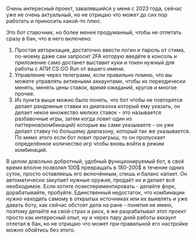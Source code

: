 Очень интересный проект, завалявшийся у меня с 2023 года, сейчас уже не очень актуальный, но не отрицаю что может до сих пор работать и приносить какой-то плюс.

Это бот ставочник, но более менее продуманный, чтобы не отлетать сразу в бан, что в него включено:
1. Простая авторизация, достаточно ввести логин и пароль от стима, по-моему даже сам запросит 2FA которую введёте в консоль и приложение само достанет выставит куки и токен нужный для работы с АПИ CS:GO Run от вашего имени.
2. Управление через телеграмм, если правильно помню, что вы можете управлять активными аккаунтами, чтобы их переодически менять, менять цены ставок, время ожиданий, кругов и многое прочее.
3. Из пункта выше можно было понять, что бот чтобы не повторятся делает рандомные ставки из диапазона который ему указать, он делает некое множество мелких ставок - это называется разбавочные игры, затем когда ловит один из паттернов(комбинаций) которые вы сами указываете - он уже делает ставку по большему диапазону, который так же указывается. По мимо этого если бот ловит проигрыш, то он пропускает определённое количество игр чтобы вновь войти в режим комбинаций.

В целом довольно добротный, удобный функционируемый бот, в своё время вполне позволял 100$ превращать в 180-200$ в течение одних суток, просто оставляешь его включённым, спишь и баланс капает. Он автоматически закупает нужные оружия, продаёт их и делает всё необходимое. Если хотите поэкспериментировать - делайте форк, дорабатывайте, пробуйте. Единственный недостаток, что комбинации нужно находить самому в открытых источниках или их выявлять и уже давать боту, как сейчас обстоят дела на ране - понятия не имею, поэтому делайте на свой страх и риск, я же разрабатывал этот проект просто как интересный опыт, ну и через пару дней работы аккаунт отлетал в бан, но не отрицаю что может при правильной его настройке можно обойтись без этого.
